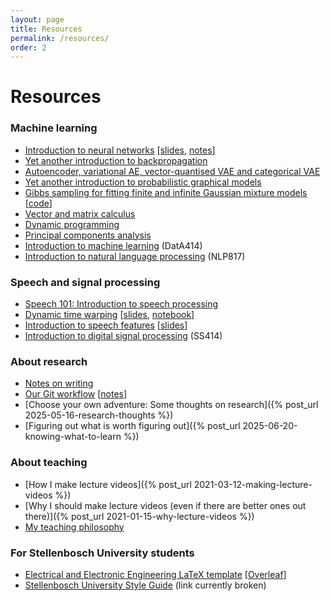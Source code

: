 ```yaml
---
layout: page
title: Resources
permalink: /resources/
order: 2
---
```


# Resources

<!--
### Videos

My videos are all available on [YouTube](https://www.youtube.com/c/HermanKamperML).
-->


### Machine learning

- [Introduction to neural networks](https://www.youtube.com/playlist?list=PLmZlBIcArwhMHnIrNu70mlvZOwe6MqWYn)
  [[slides](https://www.kamperh.com/data414/slides/intro_nn-crop.pdf), [notes]({{site.url}}/nlp817/notes/08_nn_notes.pdf)]
- [Yet another introduction to backpropagation](/notes/kamper_backprop22.pdf)
- [Autoencoder, variational AE, vector-quantised VAE and categorical VAE](https://github.com/kamperh/autoencoders_mnist/blob/master/ae_mnist.ipynb)
- [Yet another introduction to probabilistic graphical models](/notes/kamper_pgm_notes23.pdf)
- [Gibbs sampling for fitting finite and infinite Gaussian mixture models](/notes/kamper_bayesgmm15.pdf)
  [[code](https://github.com/kamperh/bayes_gmm)]
- [Vector and matrix calculus](/notes/kamper_matrixcalculus13.pdf)
- [Dynamic programming](/notes/kamper_dynamic_programming22.pdf)
- [Principal components analysis](/notes/kamper_pca23.pdf)
- [Introduction to machine learning](https://www.kamperh.com/data414/#lecture-notes) (DatA414)
- [Introduction to natural language processing](https://www.kamperh.com/nlp817/) (NLP817)


### Speech and signal processing

- [Speech 101: Introduction to speech processing](/notes/speech101.pdf)
- [Dynamic time warping](https://www.youtube.com/playlist?list=PLmZlBIcArwhMJoGk5zpiRlkaHUqy5dLzL)
  [[slides]({{site.url}}/slides/dtw-crop.pdf), [notebook](https://github.com/kamperh/lecture_dtw_notebook/blob/main/dtw.ipynb)]  
- [Introduction to speech features](https://www.youtube.com/playlist?list=PLmZlBIcArwhN8nFJ8VL1jLM2Qe7YCcmAb)
  [[slides]({{site.url}}/slides/speech_features-crop.pdf)]
- [Introduction to digital signal processing](https://www.kamperh.com/ss414/) (SS414)


### About research

- [Notes on writing](/notes/writing)
- [Our Git workflow](https://www.youtube.com/playlist?list=PLmZlBIcArwhPFPPZp7br31Kbjt4k0NJD1)
  [[notes]({{site.url}}/notes/git_workflow_notes.pdf)]
- [Choose your own adventure: Some thoughts on research]({% post_url 2025-05-16-research-thoughts %})
- [Figuring out what is worth figuring out]({% post_url 2025-06-20-knowing-what-to-learn %})


### About teaching

- [How I make lecture videos]({% post_url 2021-03-12-making-lecture-videos %})
- [Why I should make lecture videos (even if there are better ones out there)]({% post_url 2021-01-15-why-lecture-videos %})
- [My teaching philosophy](/teaching_portfolio/)


### For Stellenbosch University students

- [Electrical and Electronic Engineering LaTeX template](https://github.com/kamperh/stellenbosch_ee_report_template) [[Overleaf](https://www.overleaf.com/latex/templates/stellenbosch-university-electrical-and-electronic-engineering-template/bsppqrfmdpqp)]
- [Stellenbosch University Style Guide](http://www.sun.ac.za/english/Documents/2024/SU_Language_Style_Guide_(Oct%202023).pdf) (link currently broken)


